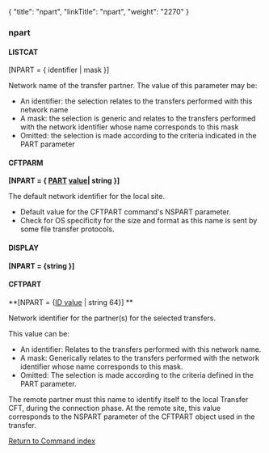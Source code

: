 {
    "title": "npart",
    "linkTitle": "npart",
    "weight": "2270"
}<span id="npart"></span>

### npart

#### LISTCAT

\[NPART = { identifier | mask }\]

Network name of the transfer partner. The value of this parameter may
be:

-   An
    identifier: the selection relates to the transfers performed with this
    network name
-   A mask:
    the selection is generic and relates to the transfers performed with the
    network identifier whose name corresponds to this mask
-   Omitted:
    the selection is made according to the criteria indicated in the PART
    parameter

#### CFTPARM

**\[NPART = { <u>PART</u> <u>value</u>| string }\]**

The default network identifier for the local site.

-   Default value for the CFTPART command's NSPART parameter.
-   Check for OS specificity for the size and format as this name is sent by some file transfer protocols.

#### DISPLAY

**\[NPART = {string }\]**

<span id="npart_CFTPART"></span>

#### CFTPART

**\[NPART = {<u>ID value</u> | string 64}\] **

Network identifier for the partner(s) for the selected transfers.

This value can be:

-   An identifier: Relates to the transfers performed with this network name.
-   A mask: Generically relates to the transfers performed with the network identifier whose name corresponds to this mask.
-   Omitted: The selection is made according to the criteria defined in the PART parameter.

The remote partner must this name to identify itself to the local Transfer
CFT, during the connection phase. At the remote site, this value
corresponds to the NSPART parameter of the CFTPART object used in the
transfer.

[Return to Command index](../../)
